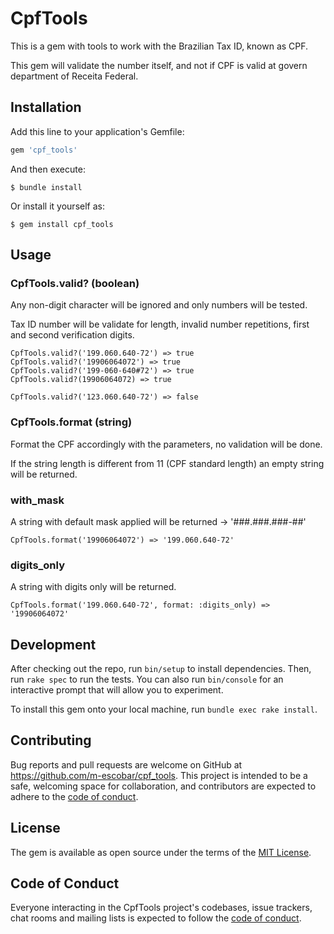 # CpfTools

This is a gem with tools to work with the Brazilian Tax ID, known as CPF.

This gem will validate the number itself, and not if CPF is valid at govern department of Receita Federal.

## Installation

Add this line to your application's Gemfile:

```ruby
gem 'cpf_tools'
```

And then execute:

    $ bundle install

Or install it yourself as:

    $ gem install cpf_tools

## Usage

### CpfTools.valid? (boolean)
Any non-digit character will be ignored and only numbers will be tested.

Tax ID number will be validate for length, invalid number repetitions, first and second verification digits.

    CpfTools.valid?('199.060.640-72') => true
    CpfTools.valid?('19906064072') => true
    CpfTools.valid?('199-060-640#72') => true
    CpfTools.valid?(19906064072) => true

    CpfTools.valid?('123.060.640-72') => false


### CpfTools.format (string)
Format the CPF accordingly with the parameters, no validation will be done.

If the string length is different from 11 (CPF standard length) an empty string will be returned.

### with_mask
A string with default mask applied will be returned -> '###.###.###-##'
    
    CpfTools.format('19906064072') => '199.060.640-72'

### digits_only
A string with digits only will be returned.
    
    CpfTools.format('199.060.640-72', format: :digits_only) => '19906064072'


## Development

After checking out the repo, run `bin/setup` to install dependencies. Then, run `rake spec` to run the tests. You can also run `bin/console` for an interactive prompt that will allow you to experiment.

To install this gem onto your local machine, run `bundle exec rake install`.


## Contributing

Bug reports and pull requests are welcome on GitHub at https://github.com/m-escobar/cpf_tools. This project is intended to be a safe, welcoming space for collaboration, and contributors are expected to adhere to the [code of conduct](https://github.com/m-escobar/cpf_tools/blob/master/CODE_OF_CONDUCT.md).

## License

The gem is available as open source under the terms of the [MIT License](https://opensource.org/licenses/MIT).

## Code of Conduct

Everyone interacting in the CpfTools project's codebases, issue trackers, chat rooms and mailing lists is expected to follow the [code of conduct](https://github.com/m-escobar/cpf_tools/blob/master/CODE_OF_CONDUCT.md).
